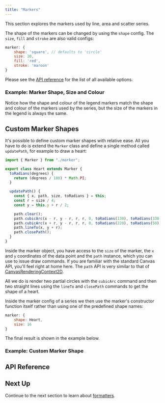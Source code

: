 ```yaml
---
title: "Markers"
---
```


This section explores the markers used by line, area and scatter series.

The shape of the markers can be changed by using the `shape` config. The `size`, `fill` and `stroke` are also valid configs:

```js
marker: {
    shape: 'square', // defaults to 'circle'
    size: 20,
    fill: 'red',
    stroke: 'maroon'
}
```

Please see the [API reference](#api-reference) for the list of all available options.

### Example: Marker Shape, Size and Colour

Notice how the shape and colour of the legend markers match the shape and colour of the markers used by the series, but the size of the markers in the legend is always the same.

<chart-example title='Marker Shape, Size and Colour' name='marker-shape' type='generated'></chart-example>

## Custom Marker Shapes

It's possible to define custom marker shapes with relative ease. All you have to do is extend the `Marker` class and define a single method called `updatePath`, for example to draw a heart:

```js
import { Marker } from "./marker";

export class Heart extends Marker {
  toRadians(degrees) {
    return (degrees / 180) * Math.PI;
  }

  updatePath() {
    const { x, path, size, toRadians } = this;
    const r = size / 4;
    const y = this.y + r / 2;

    path.clear();
    path.cubicArc(x - r, y - r, r, r, 0, toRadians(130), toRadians(330), 0);
    path.cubicArc(x + r, y - r, r, r, 0, toRadians(220), toRadians(50), 0);
    path.lineTo(x, y + r);
    path.closePath();
  }
}
```

Inside the marker object, you have access to the `size` of the marker, the `x` and `y` coordinates of the data point and the `path` instance, which you can use to issue draw commands. If you are familiar with the standard Canvas API, you'll feel right at home here. The `path` API is very similar to that of [CanvasRenderingContext2D](https://developer.mozilla.org/en-US/docs/Web/API/CanvasRenderingContext2D).

All we do is render two partial circles with the `cubicArc` command and then two straight lines using the `lineTo` and `closePath` commands to get the shape of a heart.

Inside the marker config of a series we then use the marker's constructor function itself rather than using one of the predefined shape names:

```js
marker: {
    shape: Heart,
    size: 16
}
```

The final result is shown in the example below.

### Example: Custom Marker Shape

<chart-example title='Custom Marker Shape' name='custom-marker' type='generated'></chart-example>

## API Reference

<interface-documentation interfaceName='AgCartesianSeriesMarker' overridesrc="charts-api/api.json" config='{ "showSnippets": false }'></interface-documentation>

## Next Up

Continue to the next section to learn about [formatters](/charts-formatters/).
